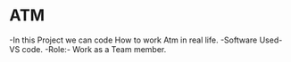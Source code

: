 # ATM
-In this Project we can code How to work
Atm in real life.
-Software Used- VS code.
-Role:- Work as a Team member.
